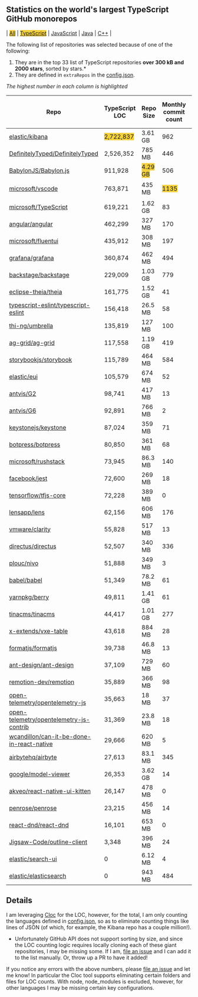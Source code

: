 
## Statistics on the world's largest TypeScript GitHub monorepos

| <span style="background-color: #F4D03F">[All](./index.html)</span> | <span style="background-color: #F4D03F">[TypeScript](./TypeScript.md)</span> | [JavaScript](./JavaScript.md) | [Java](./Java.md) | [C++](./C++.md) | 

The following list of repositories was selected because of one of the following:
1. They are in the top 33 list of TypeScript repositories **over 300 kB and 2000 stars**, sorted by stars.*
2. They are defined in `extraRepos` in the [config.json](https://github.com/stacey-gammon/repo-stats/blob/main/config.json).

_The highest number in each column is highlighted_

| Repo | TypeScript LOC | Repo Size | Monthly commit count | 🤓 Monthly committer count | ★ Stars count | 👁 Watchers count |
| -----|----------------------|-----------|------------------|----------------|----------|----------------|
| [elastic/kibana](https://github.com/elastic/kibana) |  <span style="background-color: #F4D03F">2,722,837</span> | 3.61 GB | 962 | 🤓 186 | ★ 16732 | 👁 16732 |
| [DefinitelyTyped/DefinitelyTyped](https://github.com/DefinitelyTyped/DefinitelyTyped) |  2,526,352 | 785 MB | 446 | 🤓 <span style="background-color: #F4D03F">326</span> | ★ 36705 | 👁 36705 |
| [BabylonJS/Babylon.js](https://github.com/BabylonJS/Babylon.js) |  911,928 | <span style="background-color: #F4D03F">4.29 GB</span> | 506 | 🤓 27 | ★ 15261 | 👁 15261 |
| [microsoft/vscode](https://github.com/microsoft/vscode) |  763,871 | 435 MB | <span style="background-color: #F4D03F">1135</span> | 🤓 69 | ★ <span style="background-color: #F4D03F">124301</span> | 👁 <span style="background-color: #F4D03F">124301</span> |
| [microsoft/TypeScript](https://github.com/microsoft/TypeScript) |  619,221 | 1.62 GB | 83 | 🤓 19 | ★ 75994 | 👁 75994 |
| [angular/angular](https://github.com/angular/angular) |  462,299 | 327 MB | 170 | 🤓 48 | ★ 77683 | 👁 77683 |
| [microsoft/fluentui](https://github.com/microsoft/fluentui) |  435,912 | 308 MB | 197 | 🤓 45 | ★ 12448 | 👁 12448 |
| [grafana/grafana](https://github.com/grafana/grafana) |  360,874 | 462 MB | 494 | 🤓 106 | ★ 44957 | 👁 44957 |
| [backstage/backstage](https://github.com/backstage/backstage) |  229,009 | 1.03 GB | 779 | 🤓 89 | ★ 13875 | 👁 13875 |
| [eclipse-theia/theia](https://github.com/eclipse-theia/theia) |  161,775 | 1.52 GB | 41 | 🤓 16 | ★ 15802 | 👁 15802 |
| [typescript-eslint/typescript-eslint](https://github.com/typescript-eslint/typescript-eslint) |  156,418 | 26.5 MB | 58 | 🤓 18 | ★ 10662 | 👁 10662 |
| [thi-ng/umbrella](https://github.com/thi-ng/umbrella) |  135,819 | 127 MB | 100 | 🤓 3 | ★ 2129 | 👁 2129 |
| [ag-grid/ag-grid](https://github.com/ag-grid/ag-grid) |  117,558 | 1.19 GB | 419 | 🤓 10 | ★ 7755 | 👁 7755 |
| [storybookjs/storybook](https://github.com/storybookjs/storybook) |  115,789 | 464 MB | 584 | 🤓 32 | ★ 66328 | 👁 66328 |
| [elastic/eui](https://github.com/elastic/eui) |  105,579 | 674 MB | 52 | 🤓 13 | ★ 3231 | 👁 3231 |
| [antvis/G2](https://github.com/antvis/G2) |  98,741 | 417 MB | 13 | 🤓 3 | ★ 10977 | 👁 10977 |
| [antvis/G6](https://github.com/antvis/G6) |  92,891 | 766 MB | 2 | 🤓 1 | ★ 8404 | 👁 8404 |
| [keystonejs/keystone](https://github.com/keystonejs/keystone) |  87,024 | 359 MB | 71 | 🤓 12 | ★ 5162 | 👁 5162 |
| [botpress/botpress](https://github.com/botpress/botpress) |  80,850 | 361 MB | 68 | 🤓 20 | ★ 9444 | 👁 9444 |
| [microsoft/rushstack](https://github.com/microsoft/rushstack) |  73,945 | 86.3 MB | 140 | 🤓 13 | ★ 3318 | 👁 3318 |
| [facebook/jest](https://github.com/facebook/jest) |  72,600 | 269 MB | 18 | 🤓 14 | ★ 37096 | 👁 37096 |
| [tensorflow/tfjs-core](https://github.com/tensorflow/tfjs-core) |  72,228 | 389 MB | 0 | 🤓 0 | ★ 8516 | 👁 8516 |
| [lensapp/lens](https://github.com/lensapp/lens) |  62,156 | 606 MB | 176 | 🤓 13 | ★ 16238 | 👁 16238 |
| [vmware/clarity](https://github.com/vmware/clarity) |  55,828 | 517 MB | 13 | 🤓 8 | ★ 6365 | 👁 6365 |
| [directus/directus](https://github.com/directus/directus) |  52,507 | 340 MB | 336 | 🤓 28 | ★ 12808 | 👁 12808 |
| [plouc/nivo](https://github.com/plouc/nivo) |  51,888 | 349 MB | 3 | 🤓 3 | ★ 9440 | 👁 9440 |
| [babel/babel](https://github.com/babel/babel) |  51,349 | 78.2 MB | 61 | 🤓 12 | ★ 39959 | 👁 39959 |
| [yarnpkg/berry](https://github.com/yarnpkg/berry) |  49,811 | 1.41 GB | 61 | 🤓 13 | ★ 4296 | 👁 4296 |
| [tinacms/tinacms](https://github.com/tinacms/tinacms) |  44,417 | 1.01 GB | 277 | 🤓 8 | ★ 6725 | 👁 6725 |
| [x-extends/vxe-table](https://github.com/x-extends/vxe-table) |  43,618 | 884 MB | 28 | 🤓 2 | ★ 4124 | 👁 4124 |
| [formatjs/formatjs](https://github.com/formatjs/formatjs) |  39,738 | 46.8 MB | 13 | 🤓 6 | ★ 12815 | 👁 12815 |
| [ant-design/ant-design](https://github.com/ant-design/ant-design) |  37,109 | 729 MB | 60 | 🤓 27 | ★ 75709 | 👁 75709 |
| [remotion-dev/remotion](https://github.com/remotion-dev/remotion) |  35,889 | 366 MB | 98 | 🤓 4 | ★ 8613 | 👁 8613 |
| [open-telemetry/opentelemetry-js](https://github.com/open-telemetry/opentelemetry-js) |  35,663 | 18 MB | 37 | 🤓 18 | ★ 1035 | 👁 1035 |
| [open-telemetry/opentelemetry-js-contrib](https://github.com/open-telemetry/opentelemetry-js-contrib) |  31,369 | 23.8 MB | 18 | 🤓 12 | ★ 172 | 👁 172 |
| [wcandillon/can-it-be-done-in-react-native](https://github.com/wcandillon/can-it-be-done-in-react-native) |  29,666 | 620 MB | 5 | 🤓 1 | ★ 3057 | 👁 3057 |
| [airbytehq/airbyte](https://github.com/airbytehq/airbyte) |  27,613 | 83.1 MB | 345 | 🤓 75 | ★ 4536 | 👁 4536 |
| [google/model-viewer](https://github.com/google/model-viewer) |  26,353 | 3.62 GB | 14 | 🤓 2 | ★ 3620 | 👁 3620 |
| [akveo/react-native-ui-kitten](https://github.com/akveo/react-native-ui-kitten) |  26,147 | 478 MB | 0 | 🤓 0 | ★ 8753 | 👁 8753 |
| [penrose/penrose](https://github.com/penrose/penrose) |  23,215 | 456 MB | 14 | 🤓 5 | ★ 4978 | 👁 4978 |
| [react-dnd/react-dnd](https://github.com/react-dnd/react-dnd) |  16,101 | 653 MB | 0 | 🤓 0 | ★ 16720 | 👁 16720 |
| [Jigsaw-Code/outline-client](https://github.com/Jigsaw-Code/outline-client) |  3,348 | 396 MB | 24 | 🤓 1 | ★ 6506 | 👁 6506 |
| [elastic/search-ui](https://github.com/elastic/search-ui) |  0 | 6.12 MB | 4 | 🤓 2 | ★ 1500 | 👁 1500 |
| [elastic/elasticsearch](https://github.com/elastic/elasticsearch) |  0 | 943 MB | 484 | 🤓 83 | ★ 57244 | 👁 57244 |

## Details

  I am leveraging [Cloc](https://github.com/AlDanial/cloc) for the LOC, however, for the total, I am only counting the languages defined in [config.json](https://github.com/stacey-gammon/repo-stats/blob/main/config.json), so as to eliminate counting things like lines of JSON (of which, for example, the Kibana repo has a couple million!).

  * Unfortunately GitHub API does not support sorting by size, and since the LOC counting logic requires locally cloning each of these giant repositories, I may be missing some. If I am, [file an issue](https://github.com/stacey-gammon/repo-stats/issues/new) and I can add it to the list manually. Or, throw up a PR to have it added!

  If you notice any errors with the above numbers, please [file an issue](https://github.com/stacey-gammon/repo-stats/issues/new) and let me know! In particular the Cloc tool supports eliminating certain folders and files for LOC counts. With node, node_modules is excluded, however, for other languages I may be missing certain key configurations.
